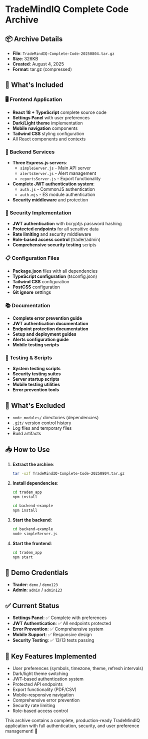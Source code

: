 # TradeMindIQ Complete Code Archive

## 📦 Archive Details
- **File**: `TradeMindIQ-Complete-Code-20250804.tar.gz`
- **Size**: 326KB
- **Created**: August 4, 2025
- **Format**: tar.gz (compressed)

## 📁 What's Included

### 🖥️ Frontend Application
- **React 18 + TypeScript** complete source code
- **Settings Panel** with user preferences
- **Dark/Light theme** implementation
- **Mobile navigation** components
- **Tailwind CSS** styling configuration
- All React components and contexts

### 🔧 Backend Services
- **Three Express.js servers**:
  - `simpleServer.js` - Main API server
  - `alertsServer.js` - Alert management
  - `reportsServer.js` - Export functionality
- **Complete JWT authentication system**:
  - `auth.js` - CommonJS authentication
  - `auth.mjs` - ES module authentication
- **Security middleware** and protection

### 🔐 Security Implementation
- **JWT authentication** with bcryptjs password hashing
- **Protected endpoints** for all sensitive data
- **Rate limiting** and security middleware
- **Role-based access control** (trader/admin)
- **Comprehensive security testing** scripts

### 📋 Configuration Files
- **Package.json** files with all dependencies
- **TypeScript configuration** (tsconfig.json)
- **Tailwind CSS** configuration
- **PostCSS** configuration
- **Git ignore** settings

### 📚 Documentation
- **Complete error prevention guide**
- **JWT authentication documentation**
- **Endpoint protection documentation**
- **Setup and deployment guides**
- **Alerts configuration guide**
- **Mobile testing scripts**

### 🧪 Testing & Scripts
- **System testing scripts**
- **Security testing suites**
- **Server startup scripts**
- **Mobile testing utilities**
- **Error prevention tools**

## 🚫 What's Excluded
- `node_modules/` directories (dependencies)
- `.git/` version control history
- Log files and temporary files
- Build artifacts

## 📥 How to Use

1. **Extract the archive**:
   ```bash
   tar -xzf TradeMindIQ-Complete-Code-20250804.tar.gz
   ```

2. **Install dependencies**:
   ```bash
   cd tradem_app
   npm install
   
   cd backend-example
   npm install
   ```

3. **Start the backend**:
   ```bash
   cd backend-example
   node simpleServer.js
   ```

4. **Start the frontend**:
   ```bash
   cd tradem_app
   npm start
   ```

## 🔑 Demo Credentials
- **Trader**: `demo` / `demo123`
- **Admin**: `admin` / `admin123`

## ✅ Current Status
- **Settings Panel**: ✅ Complete with preferences
- **JWT Authentication**: ✅ All endpoints protected
- **Error Prevention**: ✅ Comprehensive system
- **Mobile Support**: ✅ Responsive design
- **Security Testing**: ✅ 13/13 tests passing

## 🎯 Key Features Implemented
- User preferences (symbols, timezone, theme, refresh intervals)
- Dark/light theme switching
- JWT-based authentication system
- Protected API endpoints
- Export functionality (PDF/CSV)
- Mobile-responsive navigation
- Comprehensive error prevention
- Security rate limiting
- Role-based access control

This archive contains a complete, production-ready TradeMindIQ application with full authentication, security, and user preference management! 🚀
